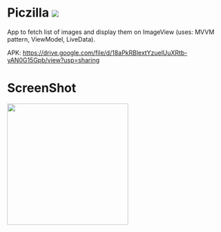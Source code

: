 # Piczilla <img src="app/src/main/res/mipmap-hdpi/ic_launcher.png" />
App to fetch list of images and display them on ImageView 
(uses: MVVM pattern, ViewModel, LiveData).

APK: https://drive.google.com/file/d/18aPkRBlextYzuelUuXRtb-yAN0G15Gpb/view?usp=sharing

# ScreenShot
<img src="https://res.cloudinary.com/deeps2/image/upload/v1590368920/piczilla.png" width=280>&nbsp;&nbsp;&nbsp;&nbsp;&nbsp;&nbsp;&nbsp;&nbsp;&nbsp;&nbsp;&nbsp;&nbsp;&nbsp;&nbsp;&nbsp;&nbsp;&nbsp;&nbsp;
